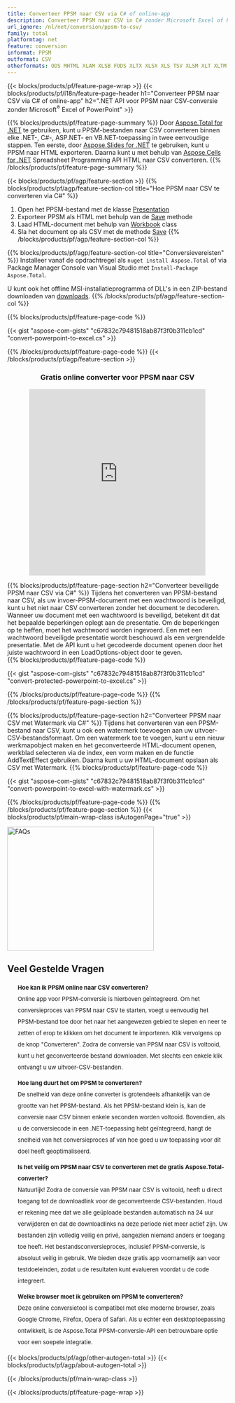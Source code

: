 ```yaml
---
title: Converteer PPSM naar CSV via C# of online-app
description: Converteer PPSM naar CSV in C# zonder Microsoft Excel of Powerpoint te gebruiken of online. Test de gratis PPSM naar CSV online converter snel voordat u de code integreert. of met gratis Online Converter
url_ignore: /nl/net/conversion/ppsm-to-csv/
family: total
platformtag: net
feature: conversion
informat: PPSM
outformat: CSV
otherformats: ODS MHTML XLAM XLSB FODS XLTX XLSX XLS TSV XLSM XLT XLTM MARKDOWN DIF SXC EXCEL DOC DOCX DOCM DOT DOTM DOTX ODT OTT RTF WORD WORDML TEXT FLATOPX
---
```

{{< blocks/products/pf/feature-page-wrap >}}
{{< blocks/products/pf/i18n/feature-page-header h1="Converteer PPSM naar CSV via C# of online-app" h2=".NET API voor PPSM naar CSV-conversie zonder Microsoft<sup>&reg;</sup> Excel of PowerPoint" >}}

{{% blocks/products/pf/feature-page-summary %}}
Door [Aspose.Total for .NET](https://products.aspose.com/total/net/) te gebruiken, kunt u PPSM-bestanden naar CSV converteren binnen elke .NET-, C#-, ASP.NET- en VB.NET-toepassing in twee eenvoudige stappen. Ten eerste, door [Aspose.Slides for .NET](https://products.aspose.com/slides/net/) te gebruiken, kunt u PPSM naar HTML exporteren. Daarna kunt u met behulp van [Aspose.Cells for .NET](https://products.aspose.com/cells/net/) Spreadsheet Programming API HTML naar CSV converteren.
{{% /blocks/products/pf/feature-page-summary  %}}

{{< blocks/products/pf/agp/feature-section >}}
{{% blocks/products/pf/agp/feature-section-col title="Hoe PPSM naar CSV te converteren via C#" %}}
1. Open het PPSM-bestand met de klasse [Presentation](https://reference.aspose.com/slides/net/aspose.slides/presentation)
2. Exporteer PPSM als HTML met behulp van de [Save](https://reference.aspose.com/slides/net/aspose.slides.presentation/save/methods/5) methode
3. Laad HTML-document met behulp van [Workbook](https://reference.aspose.com/cells/net/aspose.cells/workbook) class
4. Sla het document op als CSV met de methode [Save](https://reference.aspose.com/cells/net/aspose.cells.workbook/save/methods/4)
{{% /blocks/products/pf/agp/feature-section-col %}}

{{% blocks/products/pf/agp/feature-section-col title="Conversievereisten" %}}
Installeer vanaf de opdrachtregel als ```nuget install Aspose.Total``` of via Package Manager Console van Visual Studio met ```Install-Package Aspose.Total```.

U kunt ook het offline MSI-installatieprogramma of DLL's in een ZIP-bestand downloaden van [downloads](https://releases.aspose.com/total/net).
{{% /blocks/products/pf/agp/feature-section-col %}}

{{% blocks/products/pf/feature-page-code %}}

{{< gist "aspose-com-gists" "c67832c79481518ab87f3f0b311cb1cd" "convert-powerpoint-to-excel.cs" >}}


{{% /blocks/products/pf/feature-page-code %}}
{{< /blocks/products/pf/agp/feature-section >}}

<div class="container-fluid agp-content bg-white aboutfile box-1 vh100 section nopbtm">
<div class=container>
<div class=row>
<div class="demobox tc col-md-12 padding-0" align="center">

<h3>Gratis online converter voor PPSM naar CSV</h3>

<iframe style="border: none; height: 426px;" scrolling="no" src="https://total-conversion-app-65z5r2lp.qa.k8s.dynabic.com/?to=csv&from=ppsm" id="child-iframe" width="80%"></iframe>

</div></div>
</div></div>

{{% blocks/products/pf/feature-page-section  h2="Converteer beveiligde PPSM naar CSV via C#" %}}
Tijdens het converteren van PPSM-bestand naar CSV, als uw invoer-PPSM-document met een wachtwoord is beveiligd, kunt u het niet naar CSV converteren zonder het document te decoderen. Wanneer uw document met een wachtwoord is beveiligd, betekent dit dat het bepaalde beperkingen oplegt aan de presentatie. Om de beperkingen op te heffen, moet het wachtwoord worden ingevoerd. Een met een wachtwoord beveiligde presentatie wordt beschouwd als een vergrendelde presentatie. Met de API kunt u het gecodeerde document openen door het juiste wachtwoord in een LoadOptions-object door te geven.  
{{% blocks/products/pf/feature-page-code %}}

{{< gist "aspose-com-gists" "c67832c79481518ab87f3f0b311cb1cd" "convert-protected-powerpoint-to-excel.cs" >}}

{{% /blocks/products/pf/feature-page-code  %}}
{{% /blocks/products/pf/feature-page-section %}}

{{% blocks/products/pf/feature-page-section  h2="Converteer PPSM naar CSV met Watermark via C#" %}}
Tijdens het converteren van een PPSM-bestand naar CSV, kunt u ook een watermerk toevoegen aan uw uitvoer-CSV-bestandsformaat. Om een watermerk toe te voegen, kunt u een nieuw werkmapobject maken en het geconverteerde HTML-document openen, werkblad selecteren via de index, een vorm maken en de functie AddTextEffect gebruiken. Daarna kunt u uw HTML-document opslaan als CSV met Watermark. 
{{% blocks/products/pf/feature-page-code %}}

{{< gist "aspose-com-gists" "c67832c79481518ab87f3f0b311cb1cd" "convert-powerpoint-to-excel-with-watermark.cs" >}}

{{% /blocks/products/pf/feature-page-code  %}}
{{% /blocks/products/pf/feature-page-section %}}
{{< blocks/products/pf/main-wrap-class isAutogenPage="true" >}}
<style>.howtolist li{margin-right: 0!important;line-height: 26px;position: relative;margin-bottom: 10px;font-size: 13px;list-style-type: none;}</style>
<div class="col-md-12 tl bg-gray-dark howtolist section">
  <a class="anchor" name="faqpage"></a>
  <div class="container tl dflex" itemscope="" itemtype="https://schema.org/FAQPage">
      <div class="col-md-4 howtosectiongfx">
          <img class="social-panel-hide-on-mobile" src="https://www.groupdocs.cloud/templates/brand/images/groupdocs/conversion/groupdocs_conversion-brand.png" alt="FAQs" width="335" height="283">
      </div>
      <div class="howtosection col-md-8">
          <div>
              <h2>Veel Gestelde Vragen</h2>
              <ul>
                  <li itemscope="" itemprop="mainEntity" itemtype="https://schema.org/Question">
                      <div>
                          <span itemprop="name"><b>Hoe kan ik PPSM online naar CSV converteren?</b></span>
                      </div>
                      <div itemscope="" itemprop="acceptedAnswer" itemtype="https://schema.org/Answer">
                          <span itemprop="text">Online app voor PPSM-conversie is hierboven geïntegreerd. Om het conversieproces van PPSM naar CSV te starten, voegt u eenvoudig het PPSM-bestand toe door het naar het aangewezen gebied te slepen en neer te zetten of erop te klikken om het document te importeren. Klik vervolgens op de knop "Converteren". Zodra de conversie van PPSM naar CSV is voltooid, kunt u het geconverteerde bestand downloaden. Met slechts een enkele klik ontvangt u uw uitvoer-CSV-bestanden.</span>
                      </div>
                  </li>
                  <li itemscope="" itemprop="mainEntity" itemtype="https://schema.org/Question">
                      <div>
                          <span itemprop="name"><b>Hoe lang duurt het om PPSM te converteren?</b></span>
                      </div>
                      <div itemscope="" itemprop="acceptedAnswer" itemtype="https://schema.org/Answer">
                          <span itemprop="text">De snelheid van deze online converter is grotendeels afhankelijk van de grootte van het PPSM-bestand. Als het PPSM-bestand klein is, kan de conversie naar CSV binnen enkele seconden worden voltooid. Bovendien, als u de conversiecode in een .NET-toepassing hebt geïntegreerd, hangt de snelheid van het conversieproces af van hoe goed u uw toepassing voor dit doel heeft geoptimaliseerd.</span>
                      </div>
                  </li>
                  <li itemscope="" itemprop="mainEntity" itemtype="https://schema.org/Question">
                      <div>
                          <span itemprop="name"><b>Is het veilig om PPSM naar CSV te converteren met de gratis Aspose.Total-converter?</b></span>
                      </div>
                      <div itemscope="" itemprop="acceptedAnswer" itemtype="https://schema.org/Answer">
                          <span itemprop="text">Natuurlijk! Zodra de conversie van PPSM naar CSV is voltooid, heeft u direct toegang tot de downloadlink voor de geconverteerde CSV-bestanden. Houd er rekening mee dat we alle geüploade bestanden automatisch na 24 uur verwijderen en dat de downloadlinks na deze periode niet meer actief zijn. Uw bestanden zijn volledig veilig en privé, aangezien niemand anders er toegang toe heeft. Het bestandsconversieproces, inclusief PPSM-conversie, is absoluut veilig in gebruik. We bieden deze gratis app voornamelijk aan voor testdoeleinden, zodat u de resultaten kunt evalueren voordat u de code integreert.</span>
                      </div>
                  </li>                 
                  <li itemscope="" itemprop="mainEntity" itemtype="https://schema.org/Question">
                      <div>
                          <span itemprop="name"><b>Welke browser moet ik gebruiken om PPSM te converteren?</b></span>
                      </div>
                      <div itemscope="" itemprop="acceptedAnswer" itemtype="https://schema.org/Answer">
                          <span itemprop="text">Deze online conversietool is compatibel met elke moderne browser, zoals Google Chrome, Firefox, Opera of Safari. Als u echter een desktoptoepassing ontwikkelt, is de Aspose.Total PPSM-conversie-API een betrouwbare optie voor een soepele integratie.</span>
                      </div>
                  </li>
              </ul>
          </div>
      </div>
  </div>
{{< blocks/products/pf/agp/other-autogen-total >}}
{{< blocks/products/pf/agp/about-autogen-total >}}

{{< /blocks/products/pf/main-wrap-class >}}

{{< /blocks/products/pf/feature-page-wrap >}}